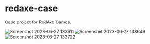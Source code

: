 # redaxe-case
Case project for RedAxe Games.

![Screenshot 2023-06-27 133611](https://github.com/MertBalkan/redaxe-case/assets/43827959/052f98a0-b0c8-4539-a6f8-4ee8e5d67064)
![Screenshot 2023-06-27 133649](https://github.com/MertBalkan/redaxe-case/assets/43827959/1e889f7a-2c68-4f5f-aef2-de7dff8ce545)
![Screenshot 2023-06-27 133722](https://github.com/MertBalkan/redaxe-case/assets/43827959/ada5d4fd-3181-48d1-bd37-5dba68e15692)
